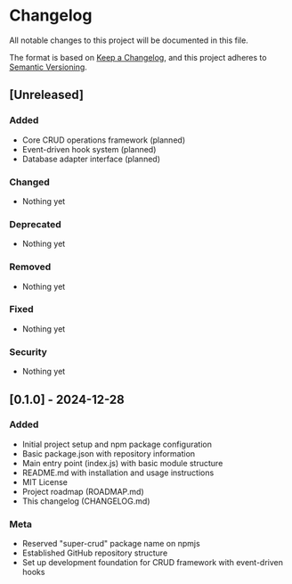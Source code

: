 # Changelog

All notable changes to this project will be documented in this file.

The format is based on [Keep a Changelog](https://keepachangelog.com/en/1.0.0/),
and this project adheres to [Semantic Versioning](https://semver.org/spec/v2.0.0.html).

## [Unreleased]

### Added
- Core CRUD operations framework (planned)
- Event-driven hook system (planned)
- Database adapter interface (planned)

### Changed
- Nothing yet

### Deprecated
- Nothing yet

### Removed
- Nothing yet

### Fixed
- Nothing yet

### Security
- Nothing yet

## [0.1.0] - 2024-12-28

### Added
- Initial project setup and npm package configuration
- Basic package.json with repository information
- Main entry point (index.js) with basic module structure
- README.md with installation and usage instructions
- MIT License
- Project roadmap (ROADMAP.md)
- This changelog (CHANGELOG.md)

### Meta
- Reserved "super-crud" package name on npmjs
- Established GitHub repository structure
- Set up development foundation for CRUD framework with event-driven hooks 
